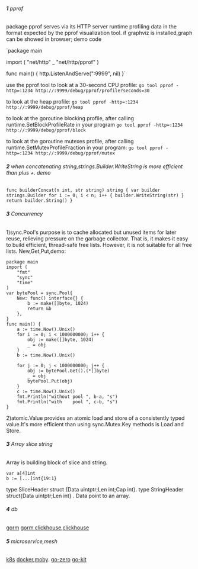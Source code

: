 ###### **1** pprof
package pprof serves via its HTTP server runtime profiling data in the format expected by the pprof visualization tool.
if graphviz is installed,graph can be showed in browser;
demo code

`package main

import (
"net/http"
_ "net/http/pprof"
)

func main() {
http.ListenAndServe(":9999", nil)
}`

use the pprof tool to look at a 30-second CPU profile:
`go tool pprof -http=:1234 http://:9999/debug/pprof/profile?seconds=30
`

to look at the heap profile:
`go tool pprof -http=:1234 http://:9999/debug/pprof/heap
`

to look at the goroutine blocking profile, after calling runtime.SetBlockProfileRate in your program
`go tool pprof -http=:1234 http://:9999/debug/pprof/block
`

to look at the goroutine mutexes profile, after calling runtime.SetMutexProfileFraction in your program:
`go tool pprof -http=:1234 http://:9999/debug/pprof/mutex
`

###### **2** when concatenating string,strings.Builder.WriteString is more efficient than plus +. demo
`func builderConcat(n int, str string) string {
var builder strings.Builder
for i := 0; i < n; i++ {
builder.WriteString(str)
}
return builder.String()
}`

###### **3** Concurrency
1)sync.Pool's purpose is to cache allocated but unused items for later reuse, relieving pressure on the garbage collector. That is, it makes it easy to build efficient, thread-safe free lists. However, it is not suitable for all free lists.
New,Get,Put,demo:

```
package main
import (
	"fmt"
	"sync"
	"time"
)
var bytePool = sync.Pool{
	New: func() interface{} {
		b := make([]byte, 1024)
		return &b
	},
}
func main() {
	a := time.Now().Unix()
	for i := 0; i < 1000000000; i++ {
		obj := make([]byte, 1024)
		_ = obj
	}
	b := time.Now().Unix()

	for j := 0; j < 1000000000; j++ {
		obj := bytePool.Get().(*[]byte)
		_ = obj
		bytePool.Put(obj)
	}
	c := time.Now().Unix()
	fmt.Println("without pool ", b-a, "s")
	fmt.Println("with    pool ", c-b, "s")
}
```

2)atomic.Value provides an atomic load and store of a consistently typed value.It's more efficient than using sync.Mutex.Key methods is Load and Store.

###### **3** Array slice string
Array is building block of slice and string.
```
var a[4]int
b := [...]int{19:1}
```
type SliceHeader struct {Data uintptr;Len  int;Cap int}.
type StringHeader struct{Data uintptr;Len int} .
Data point to an array.

###### **4** db
[gorm](https://github.com/go-gorm/gorm) 
[gorm clickhouse](https://github.com/go-gorm/clickhouse),[clickhouse](https://github.com/ClickHouse/ClickHouse)

###### **5** microservice,mesh
[k8s](https://github.com/kubernetes/kubernetes)
[docker](https://github.com/docker),[moby](https://github.com/moby/moby).
[go-zero](https://github.com/tal-tech/go-zero)
[go-kit](https://github.com/go-kit/kit)


